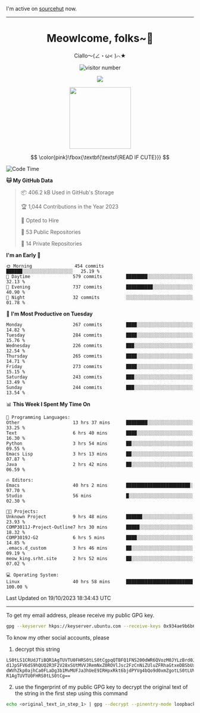 I'm active on [sourcehut](https://sr.ht/~meow_king/) now. 

---

<div align="center">
  <h1>Meowlcome, folks~👋</h1>
  <p>Ciallo～(∠・ω< )⌒★</p>
</div>

<p align="center">
  <img src="https://count.getloli.com/get/@Ziqi-Yang?theme=rule34" alt="visitor number" />
</p>

<p align="center">
  <img src="https://skillicons.dev/icons?i=rust,c,py,flutter,go,java,js,bash,linux,emacs" />
</p>
<p align="center">
  <img height="165" src="https://github-readme-stats.vercel.app/api?username=Ziqi-Yang&show_icons=true&include_all_commits=true&hide_border=true" />
</p>

$$
\color{pink}\fbox{\textbf{\textsf{READ IF CUTE}}}
$$

<!--START_SECTION:waka-->
![Code Time](http://img.shields.io/badge/Code%20Time-1%2C688%20hrs%2042%20mins-blue)

**🐱 My GitHub Data** 

> 📦 406.2 kB Used in GitHub's Storage 
 > 
> 🏆 1,044 Contributions in the Year 2023
 > 
> 💼 Opted to Hire
 > 
> 📜 53 Public Repositories 
 > 
> 🔑 14 Private Repositories 
 > 
**I'm an Early 🐤** 

```text
🌞 Morning                454 commits         ██████░░░░░░░░░░░░░░░░░░░   25.19 % 
🌆 Daytime                579 commits         ████████░░░░░░░░░░░░░░░░░   32.13 % 
🌃 Evening                737 commits         ██████████░░░░░░░░░░░░░░░   40.90 % 
🌙 Night                  32 commits          ░░░░░░░░░░░░░░░░░░░░░░░░░   01.78 % 
```
📅 **I'm Most Productive on Tuesday** 

```text
Monday                   267 commits         ████░░░░░░░░░░░░░░░░░░░░░   14.82 % 
Tuesday                  284 commits         ████░░░░░░░░░░░░░░░░░░░░░   15.76 % 
Wednesday                226 commits         ███░░░░░░░░░░░░░░░░░░░░░░   12.54 % 
Thursday                 265 commits         ████░░░░░░░░░░░░░░░░░░░░░   14.71 % 
Friday                   273 commits         ████░░░░░░░░░░░░░░░░░░░░░   15.15 % 
Saturday                 243 commits         ███░░░░░░░░░░░░░░░░░░░░░░   13.49 % 
Sunday                   244 commits         ███░░░░░░░░░░░░░░░░░░░░░░   13.54 % 
```


📊 **This Week I Spent My Time On** 

```text
💬 Programming Languages: 
Other                    13 hrs 37 mins      ████████░░░░░░░░░░░░░░░░░   33.25 % 
Text                     6 hrs 40 mins       ████░░░░░░░░░░░░░░░░░░░░░   16.30 % 
Python                   3 hrs 54 mins       ██░░░░░░░░░░░░░░░░░░░░░░░   09.55 % 
Emacs Lisp               3 hrs 13 mins       ██░░░░░░░░░░░░░░░░░░░░░░░   07.87 % 
Java                     2 hrs 42 mins       ██░░░░░░░░░░░░░░░░░░░░░░░   06.59 % 

🔥 Editors: 
Emacs                    40 hrs 2 mins       ████████████████████████░   97.70 % 
Studio                   56 mins             █░░░░░░░░░░░░░░░░░░░░░░░░   02.30 % 

🐱‍💻 Projects: 
Unknown Project          9 hrs 48 mins       ██████░░░░░░░░░░░░░░░░░░░   23.93 % 
COMP3011J-Project-Outline7 hrs 30 mins       █████░░░░░░░░░░░░░░░░░░░░   18.32 % 
COMP3019J-G2             6 hrs 5 mins        ████░░░░░░░░░░░░░░░░░░░░░   14.85 % 
.emacs.d_custom          3 hrs 46 mins       ██░░░░░░░░░░░░░░░░░░░░░░░   09.19 % 
meow_king.srht.site      2 hrs 52 mins       ██░░░░░░░░░░░░░░░░░░░░░░░   07.02 % 

💻 Operating System: 
Linux                    40 hrs 58 mins      █████████████████████████   100.00 % 
```


 Last Updated on 19/10/2023 18:34:43 UTC
<!--END_SECTION:waka-->

-----

To get my email address, please receive my public GPG key.
```bash
gpg --keyserver hkps://keyserver.ubuntu.com --receive-keys 0x934ae9b6b6e9ff34
```
To know my other social accounts, please
1) decrypt this string
```
LS0tLS1CRUdJTiBQR1AgTUVTU0FHRS0tLS0tCgpqQTBFQ1FNS200dWR6QVozM0JYLzBrd0JNU0Ru
d1JpSFV6dS9hQUQ2R3F2V28xSUtMVVJRemNxZ0ROVlJsc2FzCnNiZUluZFRhaGtxeDBSbUxEajVq
dWVhZkp0ajhCa0FLaDg3b1MvMUFJa3hUeE9IRHpxRkt6bjdPYVg4bQo9d0xmZgotLS0tLUVORCBQ
R1AgTUVTU0FHRS0tLS0tCg==
```
2) use the fingerprint of my public GPG key to decrypt the original text of the string in the first step using this command
```bash
echo <original_text_in_step_1> | gpg --decrypt --pinentry-mode loopback --armor
```



